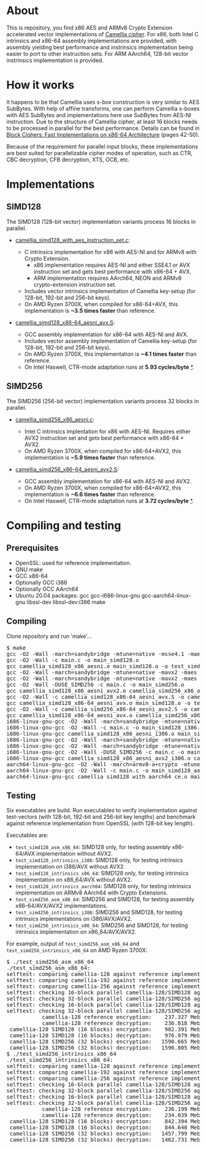 # About
This is repository, you find x86 AES and ARMv8 Crypto Extension accelerated vector
implementations of [Camellia cipher](https://info.isl.ntt.co.jp/crypt/eng/camellia/).
For x86, both Intel C intrinsics and x86-64 assembly implementations are provided,
with assembly yielding best performance and instrinsics implementation being
easier to port to other instruction sets. For ARM AArch64, 128-bit vector
instrinsics implementation is provided.

# How it works
It happens to be that Camellia uses s-box construction is very similar to AES SubBytes.
With help of affine transforms, one can perform Camellia s-boxes with AES SubBytes and
implementations here use SubBytes from AES-NI instruction. Due to the structure of
Camellia cipher, at least 16 blocks needs to be processed in parallel for the best
performance. Details can be found in [Block Ciphers: Fast Implementations on x86-64
Architecture](http://urn.fi/URN:NBN:fi:oulu-201305311409) (pages 42-50).

Because of the requirement for parallel input blocks, these implementations are
best suited for parallelizable cipher modes of operation, such as CTR, CBC decryption,
CFB decryption, XTS, OCB, etc.

# Implementations

## SIMD128
The SIMD128 (128-bit vector) implementation variants process 16 blocks in parallel.

- [camellia_simd128_with_aes_instruction_set.c](camellia_simd128_with_aes_instruction_set.c):
  - C intrinsics implementation for x86 with AES-NI and for ARMv8 with Crypto Extension.
    - x86 implementation requires AES-NI and either SSE4.1 or AVX instruction set and gets best performance with x86-64 + AVX.
    - ARM implementation requires AArch64, NEON and ARMv8 crypto-extension instruction set.
  - Includes vector intrinsics implementation of Camellia key-setup (for 128-bit, 192-bit and 256-bit keys).
  - On AMD Ryzen 3700X, when compiled for x86-64+AVX, this implementation is **~3.5 times faster** than
    reference.

- [camellia_simd128_x86-64_aesni_avx.S](camellia_simd128_x86-64_aesni_avx.S):
  - GCC assembly implementation for x86-64 with AES-NI and AVX.
  - Includes vector assembly implementation of Camellia key-setup (for 128-bit, 192-bit and 256-bit keys).
  - On AMD Ryzen 3700X, this implementation is **~4.1 times faster** than reference.
  - On Intel Haswell, CTR-mode adaptation runs at **5.93 cycles/byte**
    [*](https://github.com/jkivilin/supercop-blockciphers).

## SIMD256
The SIMD256 (256-bit vector) implementation variants process 32 blocks in parallel.
- [camellia_simd256_x86_aesni.c](camellia_simd256_x86_aesni.c):
  - Intel C intrinsics implentation for x86 with AES-NI. Requires either AVX2 instruction set and gets best
  performance with x86-64 + AVX2.
  - On AMD Ryzen 3700X, when compiled for x86-64+AVX2, this implementation is **~5.9 times faster** than
    reference.

- [camellia_simd256_x86-64_aesni_avx2.S](camellia_simd256_x86-64_aesni_avx2.S):
  - GCC assembly implementation for x86-64 with AES-NI and AVX2.
  - On AMD Ryzen 3700X, when compiled for x86-64+AVX2, this implementation is **~6.6 times faster** than
    reference.
  - On Intel Haswell, CTR-mode adaptation runs at **3.72 cycles/byte**
    [*](https://github.com/jkivilin/supercop-blockciphers).

# Compiling and testing

## Prerequisites
- OpenSSL: used for reference implementation.
- GNU make
- GCC x86-64
- Optionally GCC i386
- Optionally GCC AArch64
- Ubuntu 20.04 packages: gcc gcc-i686-linux-gnu gcc-aarch64-linux-gnu libssl-dev libssl-dev:i386 make

## Compiling
Clone repository and run 'make'…
<pre>
$ make
gcc -O2 -Wall -march=sandybridge -mtune=native -msse4.1 -maes -c camellia_simd128_x86_aesni.c -o camellia_simd128_x86_aesni.o
gcc -O2 -Wall -c main.c -o main_simd128.o
gcc camellia_simd128_x86_aesni.o main_simd128.o -o test_simd128_intrinsics_x86_64 -lcrypto
gcc -O2 -Wall -march=sandybridge -mtune=native -mavx2 -maes -c camellia_simd128_x86_aesni.c -o camellia_simd128_x86_aesni_avx2.o
gcc -O2 -Wall -march=sandybridge -mtune=native -mavx2 -maes -c camellia_simd256_x86_aesni.c -o camellia_simd256_x86_aesni.o
gcc -O2 -Wall -DUSE_SIMD256 -c main.c -o main_simd256.o
gcc camellia_simd128_x86_aesni_avx2.o camellia_simd256_x86_aesni.o main_simd256.o -o test_simd256_intrinsics_x86_64 -lcrypto
gcc -O2 -Wall -c camellia_simd128_x86-64_aesni_avx.S -o camellia_simd128_x86-64_aesni_avx.o
gcc camellia_simd128_x86-64_aesni_avx.o main_simd128.o -o test_simd128_asm_x86_64 -lcrypto
gcc -O2 -Wall -c camellia_simd256_x86-64_aesni_avx2.S -o camellia_simd256_x86-64_aesni_avx2.o
gcc camellia_simd128_x86-64_aesni_avx.o camellia_simd256_x86-64_aesni_avx2.o main_simd256.o -o test_simd256_asm_x86_64 -lcrypto
i686-linux-gnu-gcc -O2 -Wall -march=sandybridge -mtune=native -msse4.1 -maes -c camellia_simd128_x86_aesni.c -o camellia_simd128_x86_aesni_i386.o
i686-linux-gnu-gcc -O2 -Wall -c main.c -o main_simd128_i386.o
i686-linux-gnu-gcc camellia_simd128_x86_aesni_i386.o main_simd128_i386.o -o test_simd128_intrinsics_i386 -lcrypto
i686-linux-gnu-gcc -O2 -Wall -march=sandybridge -mtune=native -mavx2 -maes -c camellia_simd128_x86_aesni.c -o camellia_simd128_x86_aesni_avx2_i386.o
i686-linux-gnu-gcc -O2 -Wall -march=sandybridge -mtune=native -mavx2 -maes -c camellia_simd256_x86_aesni.c -o camellia_simd256_x86_aesni_i386.o
i686-linux-gnu-gcc -O2 -Wall -DUSE_SIMD256 -c main.c -o main_simd256_i386.o
i686-linux-gnu-gcc camellia_simd128_x86_aesni_avx2_i386.o camellia_simd256_x86_aesni_i386.o main_simd256_i386.o -o test_simd256_intrinsics_i386 -lcrypto
aarch64-linux-gnu-gcc -O2 -Wall -march=armv8-a+crypto -mtune=cortex-a53 -c camellia_simd128_with_aes_instruction_set.c -o camellia_simd128_with_aarch64_ce.o
aarch64-linux-gnu-gcc -O2 -Wall -c main.c -o main_simd128_aarch64.o
aarch64-linux-gnu-gcc camellia_simd128_with_aarch64_ce.o main_simd128_aarch64.o -o test_simd128_intrinsics_aarch64 -lcrypto
</pre>

## Testing
Six executables are build. Run executables to verify implementation against test-vectors (with
128-bit, 192-bit and 256-bit key lengths) and benchmark against reference implementation from
OpenSSL (with 128-bit key length).

Executables are:
- `test_simd128_asm_x86_64`: SIMD128 only, for testing assembly x86-64/AVX implementation without AVX2.
- `test_simd128_intrinsics_i386`: SIMD128 only, for testing intrinsics implementation on i386/AVX without AVX2.
- `test_simd128_intrinsics_x86_64`: SIMD128 only, for testing intrinsics implementation on x86_64/AVX without AVX2.
- `test_simd128_intrinsics_aarch64`: SIMD128 only, for testing intrinsics implementation on ARMv8 AArch64 with Crypto Extensions.
- `test_simd256_asm_x86_64`: SIMD256 and SIMD128, for testing assembly x86-64/AVX/AVX2 implementations.
- `test_simd256_intrinsics_i386`: SIMD256 and SIMD128, for testing intrinsics implementations on i386/AVX/AVX2.
- `test_simd256_intrinsics_x86_64`: SIMD256 and SIMD128, for testing intrinsics implementation on x86_64/AVX/AVX2.

For example, output of `test_simd256_asm_x86_64` and `test_simd256_intrinsics_x86_64` on AMD Ryzen 3700X:
<pre>
$ ./test_simd256_asm_x86_64
./test_simd256_asm_x86_64:
selftest: comparing camellia-128 against reference implementation...
selftest: comparing camellia-192 against reference implementation...
selftest: comparing camellia-256 against reference implementation...
selftest: checking 16-block parallel camellia-128/SIMD128 against test vectors...
selftest: checking 32-block parallel camellia-128/SIMD256 against test vectors...
selftest: checking 16-block parallel camellia-128/SIMD128 against large test vectors...
selftest: checking 32-block parallel camellia-128/SIMD256 against large test vectors...
           camellia-128 reference encryption:    237.327 Mebibytes/s,    248.855 Megabytes/s
           camellia-128 reference decryption:    236.818 Mebibytes/s,    248.322 Megabytes/s
 camellia-128 SIMD128 (16 blocks) encryption:    982.391 Mebibytes/s,   1030.112 Megabytes/s
 camellia-128 SIMD128 (16 blocks) decryption:    976.979 Mebibytes/s,   1024.437 Megabytes/s
 camellia-128 SIMD256 (32 blocks) encryption:   1590.665 Mebibytes/s,   1667.934 Megabytes/s
 camellia-128 SIMD256 (32 blocks) decryption:   1596.805 Mebibytes/s,   1674.372 Megabytes/s
$ ./test_simd256_intrinsics_x86_64
./test_simd256_intrinsics_x86_64:
selftest: comparing camellia-128 against reference implementation...
selftest: comparing camellia-192 against reference implementation...
selftest: comparing camellia-256 against reference implementation...
selftest: checking 16-block parallel camellia-128/SIMD128 against test vectors...
selftest: checking 32-block parallel camellia-128/SIMD256 against test vectors...
selftest: checking 16-block parallel camellia-128/SIMD128 against large test vectors...
selftest: checking 32-block parallel camellia-128/SIMD256 against large test vectors...
           camellia-128 reference encryption:    236.199 Mebibytes/s,    247.673 Megabytes/s
           camellia-128 reference decryption:    234.039 Mebibytes/s,    245.408 Megabytes/s
 camellia-128 SIMD128 (16 blocks) encryption:    842.394 Mebibytes/s,    883.314 Megabytes/s
 camellia-128 SIMD128 (16 blocks) decryption:    844.640 Mebibytes/s,    885.669 Megabytes/s
 camellia-128 SIMD256 (32 blocks) encryption:   1457.799 Mebibytes/s,   1528.613 Megabytes/s
 camellia-128 SIMD256 (32 blocks) decryption:   1462.731 Mebibytes/s,   1533.785 Megabytes/s
</pre>
